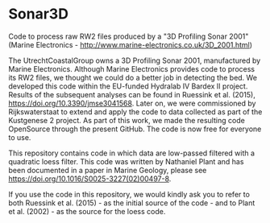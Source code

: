 # Sonar3D
Code to process raw RW2 files produced by a "3D Profiling Sonar 2001" (Marine Electronics - http://www.marine-electronics.co.uk/3D_2001.html)

The UtrechtCoastalGroup owns a 3D Profiling Sonar 2001, manufactured by Marine Electronics. Although Marine Electronics provides code to process its RW2 files, we thought we could do a better job in detecting the bed. We developed this code within the EU-funded Hydralab IV Bardex II project. Results of the subsequent analyses can be found in Ruessink et al. (2015), https://doi.org/10.3390/jmse3041568. Later on, we were commissioned by Rijkswaterstaat to extend and apply the code to data collected as part of the Kustgenese 2 project. As part of this work, we made the resulting code OpenSource through the present GitHub. The code is now free for everyone to use.

This repository contains code in which data are low-passed filtered with a quadratic loess filter. This code was written by Nathaniel Plant and has been documented in a paper in Marine Geology, please see https://doi.org/10.1016/S0025-3227(02)00497-8.

If you use the code in this repository, we would kindly ask you to refer to both Ruessink et al. (2015) - as the initial source of the code - and to Plant et al. (2002) - as the source for the loess code.


